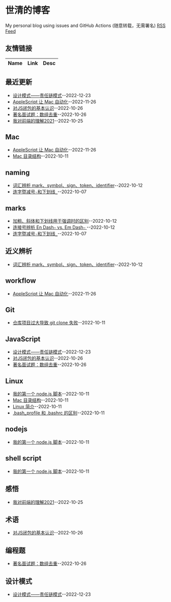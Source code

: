 # 世清的博客
My personal blog using issues and GitHub Actions (随意转载，无需署名)
[RSS Feed](https://raw.githubusercontent.com/yeshiqing/Blog/master/feed.xml)
## 友情链接
| Name | Link | Desc | 
 | ---- | ---- | ---- |
## 最近更新
- [设计模式——责任链模式](https://github.com/yeshiqing/Blog/issues/14)--2022-12-23
- [AppleScript 让 Mac 自动化](https://github.com/yeshiqing/Blog/issues/13)--2022-11-26
- [对JS闭包的基本认识](https://github.com/yeshiqing/Blog/issues/12)--2022-10-26
- [著名面试题：数组去重](https://github.com/yeshiqing/Blog/issues/11)--2022-10-26
- [我对前端的理解2021](https://github.com/yeshiqing/Blog/issues/10)--2022-10-25
## Mac
- [AppleScript 让 Mac 自动化](https://github.com/yeshiqing/Blog/issues/13)--2022-11-26
- [Mac 目录结构](https://github.com/yeshiqing/Blog/issues/4)--2022-10-11
## naming
- [词汇辨析 mark、symbol、sign、token、identifier](https://github.com/yeshiqing/Blog/issues/7)--2022-10-12
- [连字暨减号`-`和下划线`_`](https://github.com/yeshiqing/Blog/issues/1)--2022-10-07
## marks
- [加粗、斜体和下划线用于强调时的区别](https://github.com/yeshiqing/Blog/issues/9)--2022-10-12
- [连接号辨析 En Dash`–` vs. Em Dash`—` ](https://github.com/yeshiqing/Blog/issues/8)--2022-10-12
- [连字暨减号`-`和下划线`_`](https://github.com/yeshiqing/Blog/issues/1)--2022-10-07
## 近义辨析
- [词汇辨析 mark、symbol、sign、token、identifier](https://github.com/yeshiqing/Blog/issues/7)--2022-10-12
## workflow
- [AppleScript 让 Mac 自动化](https://github.com/yeshiqing/Blog/issues/13)--2022-11-26
## Git
- [仓库项目过大导致 git clone 失败](https://github.com/yeshiqing/Blog/issues/6)--2022-10-11
## JavaScript
- [设计模式——责任链模式](https://github.com/yeshiqing/Blog/issues/14)--2022-12-23
- [对JS闭包的基本认识](https://github.com/yeshiqing/Blog/issues/12)--2022-10-26
- [著名面试题：数组去重](https://github.com/yeshiqing/Blog/issues/11)--2022-10-26
## Linux
- [我的第一个 node.js 脚本](https://github.com/yeshiqing/Blog/issues/5)--2022-10-11
- [Mac 目录结构](https://github.com/yeshiqing/Blog/issues/4)--2022-10-11
- [Linux 简介](https://github.com/yeshiqing/Blog/issues/3)--2022-10-11
- [.bash_profile 和 .bashrc 的区别](https://github.com/yeshiqing/Blog/issues/2)--2022-10-11
## nodejs
- [我的第一个 node.js 脚本](https://github.com/yeshiqing/Blog/issues/5)--2022-10-11
## shell script
- [我的第一个 node.js 脚本](https://github.com/yeshiqing/Blog/issues/5)--2022-10-11
## 感悟
- [我对前端的理解2021](https://github.com/yeshiqing/Blog/issues/10)--2022-10-25
## 术语
- [对JS闭包的基本认识](https://github.com/yeshiqing/Blog/issues/12)--2022-10-26
## 编程题
- [著名面试题：数组去重](https://github.com/yeshiqing/Blog/issues/11)--2022-10-26
## 设计模式
- [设计模式——责任链模式](https://github.com/yeshiqing/Blog/issues/14)--2022-12-23
